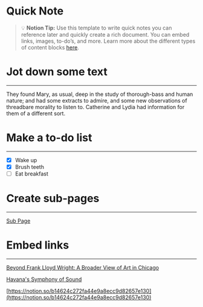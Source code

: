 # Quick Note

>💡 **Notion Tip:** Use this template to write quick notes you can reference later and quickly create a rich document. You can embed links, images, to-do’s, and more. Learn more about the different types of content blocks [here](https://www.notion.so/help/guides/types-of-content-blocks).


# Jot down some text

---

They found Mary, as usual, deep in the study of thorough-bass and human nature; and had some extracts to admire, and some new observations of threadbare morality to listen to. Catherine and Lydia had information for them of a different sort.

# Make a to-do list

---

- [x]  Wake up
- [x]  Brush teeth
- [ ]  Eat breakfast

# Create sub-pages

---

[Sub Page](https://www.notion.so/Sub-Page-2932e06f353a4e4287085b560e42db32?pvs=21)

# Embed links

---

[Beyond Frank Lloyd Wright: A Broader View of Art in Chicago](https://www.nytimes.com/2018/03/08/arts/chicago-museums-art.html?rref=collection%2Fsectioncollection%2Ftravel)

[Havana's Symphony of Sound](https://www.nytimes.com/2018/03/12/travel/havana-cuba.html?rref=collection%2Fsectioncollection%2Ftravel)

[https://notion.so/b14624c272fa44e9a8ecc9d82657e130](https://notion.so/b14624c272fa44e9a8ecc9d82657e130)
